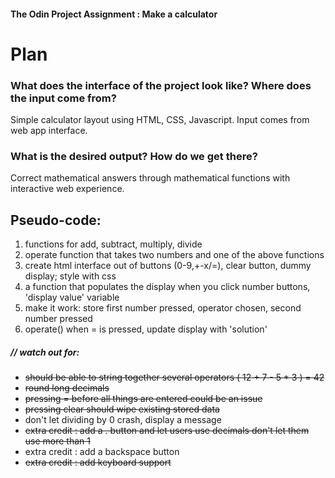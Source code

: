 #### The Odin Project Assignment : Make a calculator

# Plan

### What does the interface of the project look like? Where does the input come from?

Simple calculator layout using HTML, CSS, Javascript. Input comes from web app interface.

### What is the desired output? How do we get there?

Correct mathematical answers through mathematical functions with interactive web experience.

## Pseudo-code:
1. functions for add, subtract, multiply, divide 
2. operate function that takes two numbers and one of the above functions
3. create html interface out of buttons (0-9,+-x/=), clear button, dummy display; style with css
4. a function that populates the display when you click number buttons, 'display value' variable
5. make it work: store first number pressed, operator chosen, second number pressed
6. operate() when = is pressed, update display with 'solution'


##### // watch out for:
* ~~should be able to string together several operators ( 12 + 7 - 5 * 3 ) = 42~~
* ~~round long decimals~~
* ~~pressing = before all things are entered could be an issue~~
* ~~pressing clear should wipe existing stored data~~
* don't let dividing by 0 crash, display a message
* ~~extra credit : add a . button and let users use decimals don't let them use more than 1~~
* extra credit : add a backspace button
* ~~extra credit : add keyboard support~~


